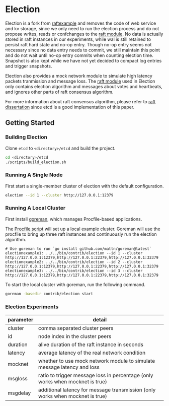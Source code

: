 # Election

Election is a fork from [raftexample](../raftexample/) and removes the code of web service and kv storage, since we only need to run the election process and do not propose writes, reads or confchanges to the [raft module](https://github.com/HoniiTro19/raft). No data is actually stored in raft instances in our experiments, while wal is still retained to persist raft hard state and no-op entry. Though no-op entry seems not necessary since no data entry needs to commit, we still maintain this point and do not wait until no-op entry commits when counting election time. Snapshot is also kept while we have not yet decided to compact log entries and trigger snapshots. 

Election also provides a mock network module to simulate high latency packets tranmission and message loss. The [raft module](https://github.com/HoniiTro19/raft) used in Election only contains election algorithm and messages about votes and heartbeats, and ignores other parts of raft consensus algorithm.

For more information about raft consensus algorithm, please refer to [raft dissertation](https://github.com/ongardie/dissertation/blob/master/stanford.pdf) since etcd is a good implementation of this paper.

## Getting Started

### Building Election

Clone `etcd` to `<directory>/etcd` and build the project.

```sh
cd <directory>/etcd
./scripts/build_election.sh
```

### Running A Single Node

First start a single-member cluster of election with the default configuration.

```sh
election --id 1 --cluster http://127.0.0.1:12379
```

### Running A Local Cluster

First install [goreman](https://github.com/mattn/goreman), which manages Procfile-based applications.

The [Procfile script](./Procfile) will set up a local example cluster. Goreman will use the procfile to bring up three raft instances and continuously run the election algorithm. 

```
# Use goreman to run `go install github.com/mattn/goreman@latest`
electionexample1: ../../bin/contrib/election --id 1 --cluster http://127.0.0.1:12379,http://127.0.0.1:22379,http://127.0.0.1:32379
electionexample2: ../../bin/contrib/election --id 2 --cluster http://127.0.0.1:12379,http://127.0.0.1:22379,http://127.0.0.1:32379
electionexample3: ../../bin/contrib/election --id 3 --cluster http://127.0.0.1:12379,http://127.0.0.1:22379,http://127.0.0.1:32379
```

To start the local cluster with goreman, run the following command.

```sh
goreman -basedir contrib/election start
```

### Election Experiments
|   parameter   |   detail  |
|  ----  | ----  |
|  cluster | comma separated cluster peers |
| id  | node index in the cluster peers |
| duration | alive duration of the raft instance in seconds |
| latency | average latency of the real network condition |
| mocknet | whether to use mock network module to simulate message latency and loss |
| msgloss | ratio to trigger message loss in percentage (only works when mocknet is true) |
| msgdelay | additional latency for message transmission (only works when mocknet is true) |

